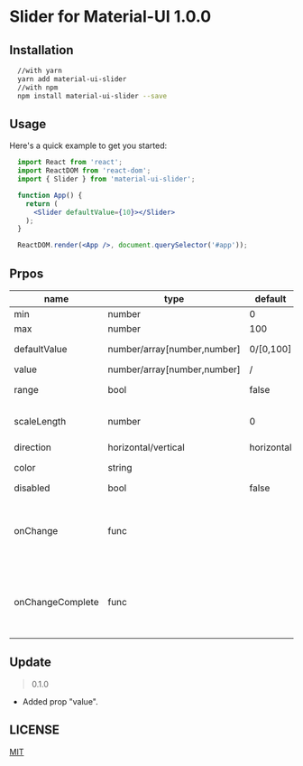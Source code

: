 # Slider for Material-UI 1.0.0

## Installation

``` bash
  //with yarn
  yarn add material-ui-slider
  //with npm 
  npm install material-ui-slider --save
```

## Usage

Here's a quick example to get you started:

``` jsx
  import React from 'react';
  import ReactDOM from 'react-dom';
  import { Slider } from 'material-ui-slider';

  function App() {
    return (
      <Slider defaultValue={10}></Slider>
    );
  }

  ReactDOM.render(<App />, document.querySelector('#app'));
```

## Prpos

 name | type | default | description
 ---- | ---- | ------- | -----------
 min | number | 0 | min value in process bar.
 max | number | 100 | max value in process bar.
 defaultValue | number/array[number,number] | 0/[0,100] | default value, value must be between min and max.
 value | number/array[number,number] | / | value in process bar.
 range | bool | false |  range choose, "defaultValue" must be an array
 scaleLength | number | 0 | scale choose, value "0" means "no scale", "defaultValue" must be a multiple of "scaleLength".
 direction | horizontal/vertical | horizontal | 
 color | string |  | custom color for process bar, support HEX, RGB(RGBA), HSL
 disabled | bool | false |
 onChange | func |  | Callback fired when the value is changed.<br>__Signature:__ <br> function(value: number/array[number,number]) => void
 onChangeComplete | func |  | Callback fired when the value is changed completely.<br>__Signature:__ <br> function(value: number/array[number,number]) => void

## Update 

> 0.1.0
* Added prop "value".


## LICENSE
[MIT](https://choosealicense.com/licenses/mit/)